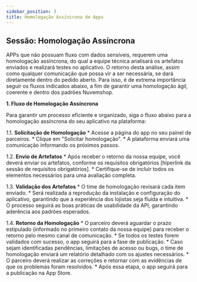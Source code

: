 ```yaml
---
sidebar_position: 3
title: Homologação Assíncrona de Apps
---
```


## Sessão: Homologação Assíncrona

APPs que não possuam fluxo com dados sensíveis, requerem uma homologação assíncrona, do qual a equipe técnica analisará os artefatos enviados e realizará testes no aplicativo.
O retorno desta análise, assim como qualquer comunicação que possa vir a ser necessária, se dará diretamente dentro do pedido aberto. 
Para isso, é de extrema importância seguir os fluxos indicados abaixo, a fim de garantir uma homologação ágil, coerente e dentro dos padrões Nuvemshop.

**1. Fluxo de Homologação Assíncrona**

Para garantir um processo eficiente e organizado, siga o fluxo abaixo para a homologação assíncrona do seu aplicativo na plataforma:

1.1. **Solicitação de Homologação**
    * Acesse a página do app no seu painel de parceiros.
    * Clique em "Solicitar homologação".
    * A plataforma enviará uma comunicação informando os próximos passos.

1.2. **Envio de Artefatos**
    * Após receber o retorno da nossa equipe, você deverá enviar os artefatos, conforme os requisitos obrigatórios [hiperlink da sessão de requisitos obrigatórios].
    * Certifique-se de incluir todos os elementos necessários para uma avaliação completa.

1.3. **Validação dos Artefatos**
    * O time de homologação revisará cada item enviado.
    * Será realizada a reprodução da instalação e configuração do aplicativo, garantindo que a experiência dos lojistas seja fluida e intuitiva.
    * O processo seguirá as boas práticas de usabilidade da API, garantindo aderência aos padrões esperados.

1.4. **Retorno da Homologação**
    * O parceiro deverá aguardar o prazo estipulado (informado no primeiro contato da nossa equipe) para receber o retorno pelo mesmo canal de comunicação.
    * Se todos os testes forem validados com sucesso, o app seguirá para a fase de publicação.
    * Caso sejam identificadas pendências, limitações de acesso ou bugs, o time de homologação enviará um relatório detalhado com os ajustes necessários.
    * O parceiro deverá realizar as correções e retornar com as evidências de que os problemas foram resolvidos.
    * Após essa etapa, o app seguirá para a publicação na App Store.

